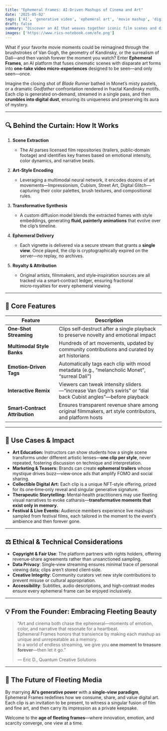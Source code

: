 ```yaml
---
title: "Ephemeral Frames: AI‑Driven Mashups of Cinema and Art"  
date: '2025-05-02'  
tags: ['AI', 'generative video', 'ephemeral art', 'movie mashup', 'digital creativity', 'multimedia']  
draft: false  
summary: "Discover an AI that weaves together iconic film scenes and diverse art styles into once‑viewable video vignettes—each clip as fleeting as a dream."  
images: ['https://www.rics-notebook.com/efe.png']  
---
```


What if your favorite movie moments could be reimagined through the brushstrokes of Van Gogh, the geometry of Kandinsky, or the surrealism of Dalí—and then vanish forever the moment you watch? Enter **Ephemeral Frames**, an AI platform that fuses cinematic scenes with disparate art forms into **one‑take video micro‑experiences** designed to be seen—and only seen—once.

Imagine the closing shot of *Blade Runner* bathed in Monet’s misty pastels, or a dramatic *Godfather* confrontation rendered in fractal Kandinsky motifs. Each clip is generated on‑demand, streamed in a single pass, and then **crumbles into digital dust**, ensuring its uniqueness and preserving its aura of mystery.

---

## 🔍 Behind the Curtain: How It Works

1. **Scene Extraction**  
   - The AI parses licensed film repositories (trailers, public‑domain footage) and identifies key frames based on emotional intensity, color dynamics, and narrative beats.

2. **Art‑Style Encoding**  
   - Leveraging a multimodal neural network, it encodes dozens of art movements—Impressionism, Cubism, Street Art, Digital Glitch—capturing their color palettes, brush textures, and compositional rules.

3. **Transformative Synthesis**  
   - A custom diffusion model blends the extracted frames with style embeddings, generating **fluid, painterly animations** that evolve over the clip’s timeline.

4. **Ephemeral Delivery**  
   - Each vignette is delivered via a secure stream that grants a **single view**. Once played, the clip is cryptographically expired on the server—no replay, no archives.

5. **Royalty & Attribution**  
   - Original artists, filmmakers, and style‑inspiration sources are all tracked via a smart‑contract ledger, ensuring fractional micro‑royalties for every ephemeral viewing.

---

## 🎨 Core Features

| Feature                    | Description                                                                                           |
|----------------------------|-------------------------------------------------------------------------------------------------------|
| **One‑Shot Streaming**     | Clips self‑destruct after a single playback to preserve novelty and emotional impact                   |
| **Multimodal Style Banks** | Hundreds of art movements, updated by community contributions and curated by art historians           |
| **Emotion‑Driven Tags**    | Automatically tags each clip with mood metadata (e.g., “melancholic Monet”, “surreal Dalí”)            |
| **Interactive Remix**      | Viewers can tweak intensity sliders—“increase Van Gogh’s swirls” or “dial back Cubist angles”—before playback |
| **Smart‑Contract Attribution** | Ensures transparent revenue share among original filmmakers, art style contributors, and platform hosts |

---

## 🚀 Use Cases & Impact

- **Art Education:** Instructors can show students how a single scene transforms under different artistic lenses—**one clip per style**, never repeated, fostering discussion on technique and interpretation.
- **Marketing & Teasers:** Brands can create **ephemeral trailers** whose mystique drives buzz—view‑once ads that amplify FOMO and social sharing.
- **Collectible Digital Art:** Each clip is a unique NFT‑style offering, prized for its one‑time‑only reveal and singular generative signature.
- **Therapeutic Storytelling:** Mental‑health practitioners may use fleeting visual narratives to evoke catharsis—**transformative moments that exist only in memory**.
- **Festival & Live Events:** Audience members experience live mashups sampled from festival films, each tailored in the moment to the event’s ambience and then forever gone.

---

## ⚖️ Ethical & Technical Considerations

- **Copyright & Fair Use**: The platform partners with rights holders, offering revenue‑share agreements rather than unsanctioned sampling.
- **Data Privacy**: Single‑view streaming ensures minimal trace of personal viewing data; clips aren’t stored client‑side.
- **Creative Integrity**: Community curators vet new style contributions to prevent misuse or cultural appropriation.
- **Accessibility**: Subtitles, audio descriptions, and high‑contrast modes ensure every ephemeral frame can be enjoyed inclusively.

---

## 💡 From the Founder: Embracing Fleeting Beauty

> “Art and cinema both chase the ephemeral—moments of emotion, color, and narrative that resonate for a heartbeat.  
> Ephemeral Frames honors that transience by making each mashup as unique and unrepeatable as a memory.  
> In a world of endless streaming, we give you **one moment to treasure forever**—then let it go.”  
>  
> — Eric D., Quantum Creative Solutions

---

## 🌟 The Future of Fleeting Media

By marrying **AI’s generative power** with a **single‑view paradigm**, Ephemeral Frames redefines how we consume, share, and value digital art. Each clip is an invitation to be present, to witness a singular fusion of film and fine art, and then carry its impression as a private keepsake.

Welcome to the **age of fleeting frames**—where innovation, emotion, and scarcity converge, one view at a time.
